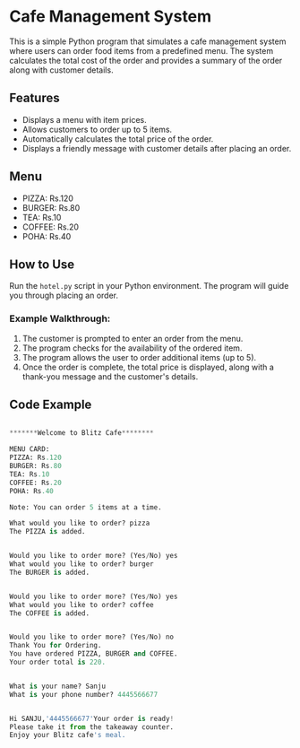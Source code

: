 # Cafe Management System

This is a simple Python program that simulates a cafe management system where users can order food items from a predefined menu. The system calculates the total cost of the order and provides a summary of the order along with customer details.

## Features
- Displays a menu with item prices.
- Allows customers to order up to 5 items.
- Automatically calculates the total price of the order.
- Displays a friendly message with customer details after placing an order.

## Menu
- PIZZA: Rs.120
- BURGER: Rs.80
- TEA: Rs.10
- COFFEE: Rs.20
- POHA: Rs.40

## How to Use
Run the `hotel.py` script in your Python environment. The program will guide you through placing an order.

### Example Walkthrough:
1. The customer is prompted to enter an order from the menu.
2. The program checks for the availability of the ordered item.
3. The program allows the user to order additional items (up to 5).
4. Once the order is complete, the total price is displayed, along with a thank-you message and the customer's details.

## Code Example

```python

*******Welcome to Blitz Cafe********

MENU CARD:
PIZZA: Rs.120
BURGER: Rs.80
TEA: Rs.10
COFFEE: Rs.20
POHA: Rs.40

Note: You can order 5 items at a time.

What would you like to order? pizza
The PIZZA is added.


Would you like to order more? (Yes/No) yes
What would you like to order? burger
The BURGER is added.


Would you like to order more? (Yes/No) yes
What would you like to order? coffee
The COFFEE is added.


Would you like to order more? (Yes/No) no
Thank You for Ordering.
You have ordered PIZZA, BURGER and COFFEE.
Your order total is 220.


What is your name? Sanju
What is your phone number? 4445566677


Hi SANJU,'4445566677'Your order is ready!
Please take it from the takeaway counter.
Enjoy your Blitz cafe's meal.
